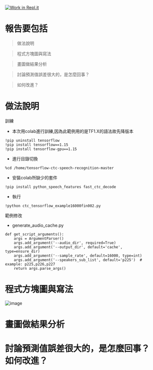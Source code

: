 [![Work in Repl.it](https://classroom.github.com/assets/work-in-replit-14baed9a392b3a25080506f3b7b6d57f295ec2978f6f33ec97e36a161684cbe9.svg)](https://classroom.github.com/online_ide?assignment_repo_id=3642470&assignment_repo_type=AssignmentRepo)


<h1>報告要包括</h1>

>做法說明

>程式方塊圖與寫法

>畫圖做結果分析

>討論預測值誤差很大的，是怎麼回事？

>如何改進？

<h1>做法說明</h1>

 訓練

* 本次用colab進行訓練,因為此範例用的是TF1.X的語法故先降版本

```jupyternotebook
!pip uninstall tensorflow
!pip install tensorflow==1.15 
!pip install tensorflow-gpu==1.15  
  ```
  + 進行目錄切換
```
%cd /home/tensorflow-ctc-speech-recognition-master
```
* 安裝colab所缺少的套件
```
!pip install python_speech_features fast_ctc_decode
```

* 執行
```
!python ctc_tensorflow_example16000fin002.py
```


範例修改
* generate_audio_cache.py
```
def get_script_arguments():
    args = ArgumentParser()
    args.add_argument('--audio_dir', required=True)
    args.add_argument('--output_dir', default='cache', type=ensure_dir)
    args.add_argument('--sample_rate', default=16000, type=int)
    args.add_argument('--speakers_sub_list', default='p225')  # example: p225,p226,p227
    return args.parse_args()
```


<h1>程式方塊圖與寫法</h1>

![image](https://github.com/MachineLearningNTUT/regression-109318083/blob/main/Diagram.jpg)

<h1>畫圖做結果分析</h1>

    
<h1> 討論預測值誤差很大的，是怎麼回事？ 如何改進？</h1> 
    
    
